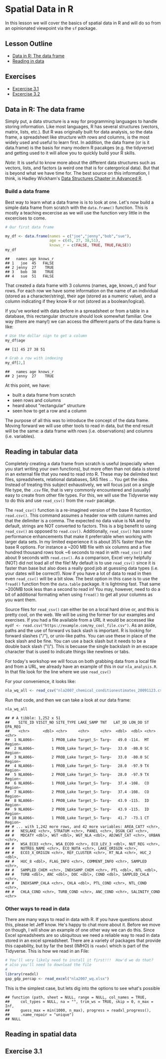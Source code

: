 

# Spatial Data in R

In this lesson we will cover the basics of spatial data in R and will do so from an opinionated viewpoint via the `sf` package. 

## Lesson Outline
- [Data in R: The data frame](#data-in-r-the-data-frame)
- [Reading in data](#reading-in-data)

## Exercises
- [Excercise 3.1](#exercise-31)
- [Excercise 3.2](#exercise-32)

## Data in R: The data frame

Simply put, a data structure is a way for programming languages to handle storing information.  Like most languages, R has several structures (vectors, matrix, lists, etc.).  But R was originally built for data analysis, so the data frame, a spreadsheet like structure with rows and columns, is the most widely used and useful to learn first.  In addition, the data frame (or is it data.frame) is the basis for many modern R pacakges (e.g. the tidyverse) and getting used to it will allow you to quickly build your R skills.

*Note:* It is useful to know more about the different data structures such as vectors, lists, and factors (a weird one that is for catergorical data).  But that is beyond what we have time for.  The best source on this information, I think, is Hadley Wickham's [Data Structures Chapter in Advanced R](http://adv-r.had.co.nz/Data-structures.html).

### Build a data frame
Best way to learn what a data frame is is to look at one.  Let's now build a simple data frame from scratch with the `data.frame()` function.  This is mostly a teaching excercise as we will use the function very little in the excercises to come.  


```r
# Our first data frame

my_df <- data.frame(names = c("joe","jenny","bob","sue"), 
                    age = c(45, 27, 38,51), 
                    knows_r = c(FALSE, TRUE, TRUE,FALSE))
my_df
```

```
##   names age knows_r
## 1   joe  45   FALSE
## 2 jenny  27    TRUE
## 3   bob  38    TRUE
## 4   sue  51   FALSE
```

That created a data frame with 3 columns (names, age, knows_r) and four rows.  For each row we have some information on the name of an individual (stored as a character/string), their age (stored as a numeric value), and a column indicating if they know R or not (stored as a boolean/logical).

If you've worked with data before in a spreadsheet or from a table in a database, this rectangular structure should look somewhat familiar.   One way (there are many!) we can access the different parts of the data frame is like:


```r
# Use the dollar sign to get a column
my_df$age
```

```
## [1] 45 27 38 51
```

```r
# Grab a row with indexing
my_df[2,]
```

```
##   names age knows_r
## 2 jenny  27    TRUE
```

At this point, we have:

- built a data frame from scratch
- seen rows and columns
- heard about "rectangular" structure
- seen how to get a row and a column

The purpose of all this was to introduce the concept of the data frame.  Moving forward we will use other tools to read in data, but the end result will be the same: a data frame with rows (i.e. observations) and columns (i.e. variables).

## Reading in tabular data

Completely creating a data frame from scratch is useful (especially when you start writing your own functions), but more often than not data is stored in an external file that you need to read into R.  These may be delimited text files, spreadsheets, relational databases, SAS files ...  You get the idea.  Instead of treating this subject exhaustively, we will focus just on a single file type, the `.csv` file, that is very commonly encountered and (usually) easy to create from other file types.  For this, we will use the Tidyverse way to do this and use  `read_csv()` from the `readr` pacakge.

The `read_csv()` function is a re-imagined version of the base R fucntion, `read.csv()`.  This command assumes a header row with column names and that the delimiter is a comma. The expected no data value is NA and by default, strings are NOT converted to factors.  This is a big benefit to using `read_csv()` as opposed to `read.csv()`.  Additionally, `read_csv()` has some performance enhancements that make it preferrable when working with larger data sets.  In my limited experience it is about 35% faster than the base R options.  For instance a ~200 MB file with six columns and a five hundred thousand rows took ~6 seconds to read in with `read_csv()` and about 9 seconds with `read.csv()`.  As a comparison, Excel very helpfully (NOT) did not load all of the file!  My default is to use `read_csv()` since it is faster than base but also does a really good job at guessing data types (i.e. your dates will be correct!).  Now if you have a lot of data to read in then even `read_csv()` will be a bit slow.  The best option in this case is to use the `fread()` function from the `data.table` package.  It is lightning fast.  That same ~200MB took less than a second to read in!  You may, however, need to do a bit of additional formating when using `fread()` to get all your columns as you want them.

Source files for `read_csv()` can either be on a local hard drive or, and this is pretty cool, on the web. We will be using the former for our examples and exercises. If you had a file available from a URL it would be accessed like `mydf <- read.csv("https://example.com/my_cool_file.csv")`. As an aside, paths and the use of forward vs back slash is important. R is looking for forward slashes ("/"), or unix-like paths. You can use these in place of the back slash and be fine. You can use a back slash but it needs to be a double back slash ("\\\\"). This is becuase the single backslash in an escape character that is used to indicate things like newlines or tabs. 

For today's workshop we will focus on both grabbing data from a local file and from a URL, we already have an example of this in our `nla_analysis.R`.  In that file look for the line where we use `read_csv()`

For your convenience, it looks like:


```r
nla_wq_all <- read_csv("nla2007_chemical_conditionestimates_20091123.csv")
```

Run that code, and then we can take a look at our data frame:


```r
nla_wq_all
```

```
## # A tibble: 1,252 x 51
##    SITE_ID VISIT_NO SITE_TYPE LAKE_SAMP TNT   LAT_DD LON_DD ST    EPA_REG
##    <chr>      <dbl> <chr>     <chr>     <chr>  <dbl>  <dbl> <chr> <chr>  
##  1 NLA066~        1 PROB_Lake Target_S~ Targ~   49.0 -114.  MT    Region~
##  2 NLA066~        1 PROB_Lake Target_S~ Targ~   33.0  -80.0 SC    Region~
##  3 NLA066~        2 PROB_Lake Target_S~ Targ~   33.0  -80.0 SC    Region~
##  4 NLA066~        1 PROB_Lake Target_S~ Targ~   28.0  -97.9 TX    Region~
##  5 NLA066~        2 PROB_Lake Target_S~ Targ~   28.0  -97.9 TX    Region~
##  6 NLA066~        1 PROB_Lake Target_S~ Targ~   37.4 -108.  CO    Region~
##  7 NLA066~        2 PROB_Lake Target_S~ Targ~   37.4 -108.  CO    Region~
##  8 NLA066~        1 PROB_Lake Target_S~ Targ~   43.9 -115.  ID    Region~
##  9 NLA066~        2 PROB_Lake Target_S~ Targ~   43.9 -115.  ID    Region~
## 10 NLA066~        1 PROB_Lake Target_S~ Targ~   41.7  -73.1 CT    Region~
## # ... with 1,242 more rows, and 42 more variables: AREA_CAT7 <chr>,
## #   NESLAKE <chr>, STRATUM <chr>, PANEL <chr>, DSGN_CAT <chr>,
## #   MDCATY <dbl>, WGT <dbl>, WGT_NLA <dbl>, ADJWGT_CAT <chr>, URBAN <chr>,
## #   WSA_ECO3 <chr>, WSA_ECO9 <chr>, ECO_LEV_3 <dbl>, NUT_REG <chr>,
## #   NUTREG_NAME <chr>, ECO_NUTA <chr>, LAKE_ORIGIN <chr>,
## #   ECO3_X_ORIGIN <chr>, REF_CLUSTER <chr>, RT_NLA <chr>, HUC_2 <dbl>,
## #   HUC_8 <dbl>, FLAG_INFO <chr>, COMMENT_INFO <chr>, SAMPLED <chr>,
## #   SAMPLED_CHEM <chr>, INDXSAMP_CHEM <chr>, PTL <dbl>, NTL <dbl>,
## #   TURB <dbl>, ANC <dbl>, DOC <dbl>, COND <dbl>, SAMPLED_CHLA <chr>,
## #   INDXSAMP_CHLA <chr>, CHLA <dbl>, PTL_COND <chr>, NTL_COND <chr>,
## #   CHLA_COND <chr>, TURB_COND <chr>, ANC_COND <chr>, SALINITY_COND <chr>
```

### Other ways to read in data

There are many ways to read in data with R.  If you have questions about this, please let Jeff know.  He's happy to chat more about it.  Before we move on though, I will show an example of one other way we can do this.   Since Excel spreadsheets are so ubiquitous we need a reliable way to read in data stored in an excel spreadsheet.  There are a variety of packages that provide this capability, but by far the best (IMHO) is `readxl` which is part of the Tidyverse.  This is how we read in an File:


```r
# You'll very likely need to install it first!!!  How'd we do that?
# also you'll need to download the file
# 
library(readxl)
gap_gdp_percap <- read_excel("nla2007_wq.xlsx")
```

This is the simplest case, but lets dig into the options to see what's possible


```
## function (path, sheet = NULL, range = NULL, col_names = TRUE, 
##     col_types = NULL, na = "", trim_ws = TRUE, skip = 0, n_max = Inf, 
##     guess_max = min(1000, n_max), progress = readxl_progress(), 
##     .name_repair = "unique") 
## NULL
```

## Reading in spatial data

## Exercise 3.1


